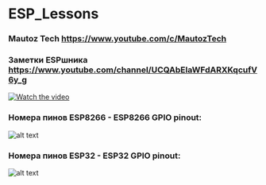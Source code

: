 # ESP_Lessons
### Mautoz Tech https://www.youtube.com/c/MautozTech
### Заметки ESPшника https://www.youtube.com/channel/UCQAbEIaWFdARXKqcufV6y_g
[![Watch the video](https://img.youtube.com/vi/a1JU4N7S38M/maxresdefault.jpg)](https://www.youtube.com/watch?v=a1JU4N7S38M)

### Номера пинов ESP8266 - ESP8266 GPIO pinout:
![alt text](https://i0.wp.com/randomnerdtutorials.com/wp-content/uploads/2019/05/ESP8266-NodeMCU-kit-12-E-pinout-gpio-pin.png?w=817&quality=100&strip=all&ssl=1)

### Номера пинов ESP32 - ESP32 GPIO pinout:
![alt text](https://myrobot.ru/wiki/uploads/Experiences/esp32_pinout.png)
